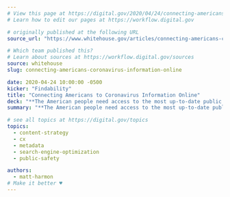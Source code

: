 ```yaml
---
# View this page at https://digital.gov/2020/04/24/connecting-americans-coronavirus-information-online
# Learn how to edit our pages at https://workflow.digital.gov

# originally published at the following URL
source_url: "https://www.whitehouse.gov/articles/connecting-americans-coronavirus-information-online/"

# Which team published this?
# Learn about sources at https://workflow.digital.gov/sources
source: whitehouse
slug: connecting-americans-coronavirus-information-online

date: 2020-04-24 10:00:00 -0500
kicker: "Findability"
title: "Connecting Americans to Coronavirus Information Online"
deck: "**The American people need access to the most up-to-date public health guidance and information on coronavirus testing facilities.** To help Americans find coronavirus information online, incorporate Schema.org’s new standard tags into all web pages related to COVID-19. "
summary: "**The American people need access to the most up-to-date public health guidance and information on coronavirus testing facilities.** To help Americans find coronavirus information online, incorporate Schema.org’s new standard tags into all web pages related to COVID-19. "

# see all topics at https://digital.gov/topics
topics: 
  - content-strategy
  - cx
  - metadata
  - search-engine-optimization
  - public-safety

authors:
  - matt-harmon
# Make it better ♥
---
```

